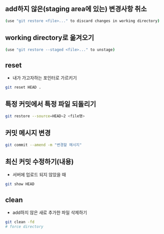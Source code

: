 ## add하지 않은(staging area에 있는) 변경사항 취소

```bash
(use "git restore <file>..." to discard changes in working directory)
```

## working directory로 옮겨오기

```bash
(use "git restore --staged <file>..." to unstage)
```

## reset

- 내가 가고자하는 포인터로 가르키기

```bash
git reset HEAD .
```

## 특정 커밋에서 특정 파일 되돌리기

```bash
git restore --source=HEAD~2 <file명>
```

## 커밋 메시지 변경

```bash
git commit --amend -m "변경할 메시지"
```

## 최신 커밋 수정하기(내용)

- 서버에 업로드 되지 않았을 때

```bash
git show HEAD
```

## clean

- add하지 않은 새로 추가한 파일 삭제하기

```bash
git clean -fd
# force directory
```

